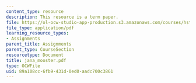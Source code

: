 ```yaml
---
content_type: resource
description: This resource is a term paper.
file: https://ol-ocw-studio-app-production.s3.amazonaws.com/courses/hst-525j-tumor-pathophysiology-and-transport-phenomena-fall-2005/89a108cc6fb9431d0ed0aadc700c3861_jana_mooster.pdf
file_type: application/pdf
learning_resource_types:
- Assignments
parent_title: Assignments
parent_type: CourseSection
resourcetype: Document
title: jana_mooster.pdf
type: OCWFile
uid: 89a108cc-6fb9-431d-0ed0-aadc700c3861
---
```


